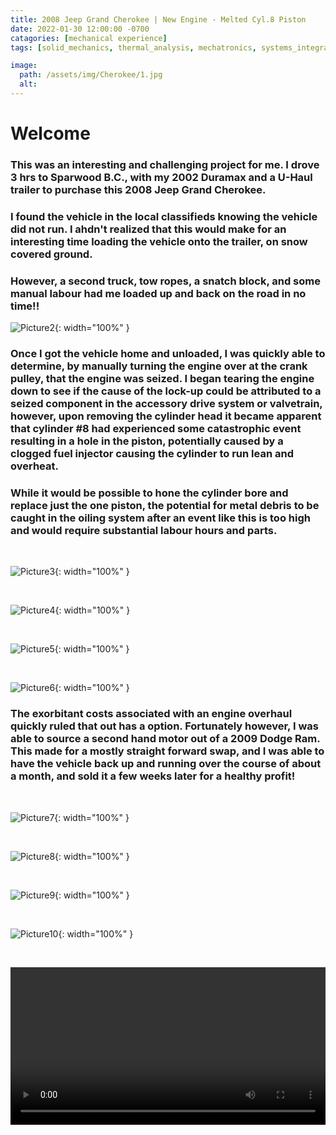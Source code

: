 ```yaml
---
title: 2008 Jeep Grand Cherokee | New Engine - Melted Cyl.8 Piston
date: 2022-01-30 12:00:00 -0700
catagories: [mechanical experience]
tags: [solid_mechanics, thermal_analysis, mechatronics, systems_integration, project_management, sustainable_engineering, manufacturing_processes, material_science, failure_analysis, automotive_engineering, electronics_integration, problem-solving]        #Lower Case

image:
  path: /assets/img/Cherokee/1.jpg
  alt: 
---
```


# Welcome

### This was an interesting and challenging project for me. I drove 3 hrs to Sparwood B.C., with my 2002 Duramax and a U-Haul trailer to purchase this 2008 Jeep Grand Cherokee. 

### I found the vehicle in the local classifieds knowing the vehicle did not run. I ahdn't realized that this would make for an interesting time loading the vehicle onto the trailer, on snow covered ground. 

### However, a second truck, tow ropes, a snatch block, and some manual labour had me loaded up and back on the road in no time!!

![Picture2](/assets/img/Cherokee/2.jpg){: width="100%" }

### Once I got the vehicle home and unloaded, I was quickly able to determine, by manually turning the engine over at the crank pulley, that the engine was seized. I began tearing the engine down to see if the cause of the lock-up could be attributed to a seized component in the accessory drive system or valvetrain, however, upon removing the cylinder head it became apparent that cylinder #8 had experienced some catastrophic event resulting in a hole in the piston, potentially caused by a clogged fuel injector causing the cylinder to run lean and overheat. 

### While it would be possible to hone the cylinder bore and replace just the one piston, the potential for metal debris to be caught in the oiling system after an event like this is too high and would require substantial labour hours and parts.

<br>

![Picture3](/assets/img/Cherokee/3.jpg){: width="100%" }

<br>

![Picture4](/assets/img/Cherokee/4.jpg){: width="100%" }

<br>

![Picture5](/assets/img/Cherokee/5.jpg){: width="100%" }

<br>

![Picture6](/assets/img/Cherokee/6.jpg){: width="100%" }

### The exorbitant costs associated with an engine overhaul quickly ruled that out has a option. Fortunately however, I was able to source a second hand motor out of a 2009 Dodge Ram. This made for a mostly straight forward swap, and I was able to have the vehicle back up and running over the course of about a month, and sold it a few weeks later for a healthy profit!

<br>

![Picture7](/assets/img/Cherokee/7.jpg){: width="100%" }

<br>

![Picture8](/assets/img/Cherokee/8.jpg){: width="100%" }

<br>

![Picture9](/assets/img/Cherokee/9.jpg){: width="100%" }

<br>

![Picture10](/assets/img/Cherokee/10.jpg){: width="100%" }

<br>

<!-- {% include embed/video.html src='{/assets/img/Cherokee/11.mp4}' %} -->

<video src="/assets/img/Cherokee/11.MOV" width="100%"  controls></video>